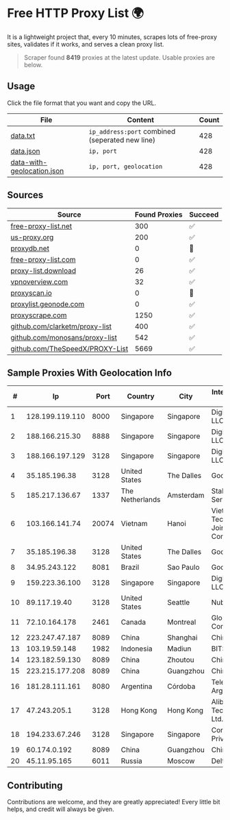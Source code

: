 
# Free HTTP Proxy List 🌍

It is a lightweight project that, every 10 minutes, scrapes lots of free-proxy sites, validates if it works, and serves a clean proxy list.


> Scraper found **8419** proxies at the latest update. Usable proxies are below.

## Usage

Click the file format that you want and copy the URL.


|File|Content|Count|
|----|-------|-----|
|[data.txt](https://raw.githubusercontent.com/themiralay/Proxy-List-World/master/data.txt)|`ip_address:port` combined (seperated new line)|428|
|[data.json](https://raw.githubusercontent.com/themiralay/Proxy-List-World/master/data.json)|`ip, port`|428|
|[data-with-geolocation.json](https://raw.githubusercontent.com/themiralay/Proxy-List-World/master/data-with-geolocation.json)|`ip, port, geolocation`|428|

## Sources

|Source|Found Proxies|Succeed|
|------|-------------|-------|
|[free-proxy-list.net](https://free-proxy-list.net)|300|✅|
|[us-proxy.org](https://www.us-proxy.org)|200|✅|
|[proxydb.net](http://proxydb.net)|0|🚫|
|[free-proxy-list.com](https://free-proxy-list.com/?page=&port=&type%5B%5D=http&type%5B%5D=https&up_time=0&search=Search)|0|✅|
|[proxy-list.download](https://www.proxy-list.download/HTTP)|26|✅|
|[vpnoverview.com](https://vpnoverview.com/privacy/anonymous-browsing/free-proxy-servers)|32|✅|
|[proxyscan.io](https://www.proxyscan.io)|0|🚫|
|[proxylist.geonode.com](https://proxylist.geonode.com/api/proxy-list?limit=300&page=1&sort_by=lastChecked&sort_type=desc&protocols=http,https)|0|✅|
|[proxyscrape.com](https://api.proxyscrape.com/v2/?request=displayproxies&protocol=http&timeout=10000&country=all&ssl=all&anonymity=all)|1250|✅|
|[github.com/clarketm/proxy-list](https://raw.githubusercontent.com/clarketm/proxy-list/master/proxy-list-raw.txt)|400|✅|
|[github.com/monosans/proxy-list](https://raw.githubusercontent.com/monosans/proxy-list/main/proxies/http.txt)|542|✅|
|[github.com/TheSpeedX/PROXY-List](https://raw.githubusercontent.com/TheSpeedX/PROXY-List/master/http.txt)|5669|✅|


## Sample Proxies With Geolocation Info

|#|Ip|Port|Country|City|Internet Service Provider|
|-|--|----|-------|----|-------------------------|
|1|128.199.119.110|8000|Singapore|Singapore|DigitalOcean, LLC|
|2|188.166.215.30|8888|Singapore|Singapore|DigitalOcean, LLC|
|3|188.166.197.129|3128|Singapore|Singapore|DigitalOcean, LLC|
|4|35.185.196.38|3128|United States|The Dalles|Google LLC|
|5|185.217.136.67|1337|The Netherlands|Amsterdam|Stallion Network Services Limited|
|6|103.166.141.74|20074|Vietnam|Hanoi|Viet NAM Cloud Technology Joint Stock Company|
|7|35.185.196.38|3128|United States|The Dalles|Google LLC|
|8|34.95.243.122|8081|Brazil|Sao Paulo|Google LLC|
|9|159.223.36.100|3128|Singapore|Singapore|DigitalOcean, LLC|
|10|89.117.19.40|3128|United States|Seattle|Nubes, LLC|
|11|72.10.164.178|2461|Canada|Montreal|GloboTech Communications|
|12|223.247.47.187|8089|China|Shanghai|Chinanet|
|13|103.19.59.148|1982|Indonesia|Madiun|BITSNET|
|14|123.182.59.130|8089|China|Zhoutou|China Telecom|
|15|223.215.177.208|8089|China|Guangzhou|Chinanet|
|16|181.28.111.161|8080|Argentina|Córdoba|Telecom Argentina S.A|
|17|47.243.205.1|3128|Hong Kong|Hong Kong|Alibaba (US) Technology Co., Ltd.|
|18|194.233.67.246|3128|Singapore|Singapore|Contabo Asia Private Limited|
|19|60.174.0.192|8089|China|Guangzhou|Chinanet|
|20|45.11.95.165|6011|Russia|Moscow|Delta Ltd|



## Contributing

Contributions are welcome, and they are greatly appreciated! Every
little bit helps, and credit will always be given.

